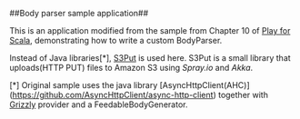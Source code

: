 ##Body parser sample application##

This is an application modified from the sample from Chapter 10 of
[Play for Scala](http://bit.ly/playscala), demonstrating how to write a
custom BodyParser.

Instead of Java libraries[*], [S3Put](https://github.com/cfchou/s3put)
is used here. S3Put is a small library that uploads(HTTP PUT) files to Amazon
S3 using _Spray.io_ and _Akka_.


[*] Original sample uses the java library [AsyncHttpClient(AHC)]
(https://github.com/AsyncHttpClient/async-http-client) together with
[Grizzly](https://grizzly.java.net/) provider and a FeedableBodyGenerator.







